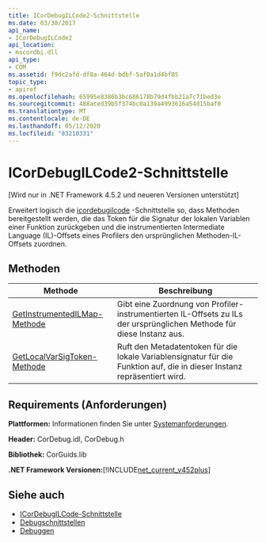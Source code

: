 ```yaml
---
title: ICorDebugILCode2-Schnittstelle
ms.date: 03/30/2017
api_name:
- ICorDebugILCode2
api_location:
- mscordbi.dll
api_type:
- COM
ms.assetid: f9dc2afd-df8a-464d-bdbf-5af0a1d4bf85
topic_type:
- apiref
ms.openlocfilehash: 65995e8386b3bc686178b79d4fbb21a7c71bed3e
ms.sourcegitcommit: 488aced39b5f374bc0a139a4993616a54d15baf0
ms.translationtype: MT
ms.contentlocale: de-DE
ms.lasthandoff: 05/12/2020
ms.locfileid: "83210331"
---
```

# <a name="icordebugilcode2-interface"></a>ICorDebugILCode2-Schnittstelle
[Wird nur in .NET Framework 4.5.2 und neueren Versionen unterstützt]  
  
 Erweitert logisch die [icordebugilcode](icordebugilcode-interface.md) -Schnittstelle so, dass Methoden bereitgestellt werden, die das Token für die Signatur der lokalen Variablen einer Funktion zurückgeben und die instrumentierten Intermediate Language (IL)-Offsets eines Profilers den ursprünglichen Methoden-IL-Offsets zuordnen.  
  
## <a name="methods"></a>Methoden  
  
|Methode|Beschreibung|  
|------------|-----------------|  
|[GetInstrumentedILMap-Methode](icordebugilcode2-getinstrumentedilmap-method.md)|Gibt eine Zuordnung von Profiler-instrumentierten IL-Offsets zu ILs der ursprünglichen Methode für diese Instanz aus.|  
|[GetLocalVarSigToken-Methode](icordebugilcode2-getlocalvarsigtoken-method.md)|Ruft den Metadatentoken für die lokale Variablensignatur für die Funktion auf, die in dieser Instanz repräsentiert wird.|  
  
## <a name="requirements"></a>Requirements (Anforderungen)  
 **Plattformen:** Informationen finden Sie unter [Systemanforderungen](../../get-started/system-requirements.md).  
  
 **Header:** CorDebug.idl, CorDebug.h  
  
 **Bibliothek:** CorGuids.lib  
  
 **.NET Framework Versionen:**[!INCLUDE[net_current_v452plus](../../../../includes/net-current-v452plus-md.md)]  
  
## <a name="see-also"></a>Siehe auch

- [ICorDebugILCode-Schnittstelle](icordebugilcode-interface.md)
- [Debugschnittstellen](debugging-interfaces.md)
- [Debuggen](index.md)
